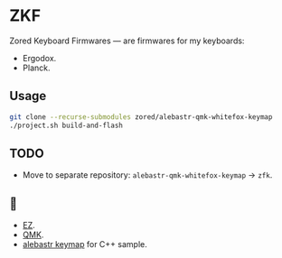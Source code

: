 # ZKF
Zored Keyboard Firmwares — are firmwares for my keyboards:
- Ergodox.
- Planck.

## Usage
```bash
git clone --recurse-submodules zored/alebastr-qmk-whitefox-keymap
./project.sh build-and-flash
```

## TODO
- Move to separate repository: `alebastr-qmk-whitefox-keymap` -> `zfk`.

## 💖
- [EZ](https://ergodox-ez.com/).
- [QMK](https://github.com/qmk/qmk_firmware).
- [alebastr keymap](https://git.alebastr.su/alebastr/qmk-whitefox-keymap) for C++ sample.